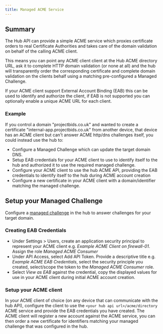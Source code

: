 ```yaml
---
title: Managed ACME Service
---
```


## Summary
The Hub API can provide a simple ACME service which proxies certificate orders to real Certificate Authorities and takes care of the domain validation on behalf of the calling ACME client. 

This means you can point any ACME client client at the Hub ACME directory URL, ask it to complete HTTP domain validation (or none at all) and the hub will transparently order the corresponding certificate and complete domain validation on the clients behalf using a matching pre-configured a Managed Challenge. 

If your ACME client support External Account Binding (EAB) this can be used to identify and authorize the client, if EAB is not supported you can optionally enable a unique ACME URL for each client.

### Example

If you control a domain "projectbids.co.uk" and wanted to create a certificate "internal-app.projectbids.co.uk" from another device, that device has an ACME client but can't answer ACME http/dns challenges itself, you could instead use the hub to:
- Configure a Managed Challenge which can update the target domain DNS.
- Setup EAB credentials for your ACME client to use to identify itself to the hub and authorized it to use the required managed challenge.
- Configure your ACME client to use the hub ACME API, providing the EAB credentials to identify itself to the hub during ACME account creation
- Configure a new certificate in your ACME client with a domain/identifier matching the managed challenge.

## Setup your Managed Challenge

Configure a [managed challenge](./managedchallenges.md) in the hub to answer challenges for your target domain. 

### Creating EAB Credentials
- Under Settings > Users, create an application security principal to represent your ACME client e.g. *Example ACME Client on firewall-01*. Assign the role *Managed ACME Consumer*
- Under API Access, select Add API Token. Provide a descriptive title e.g. *Example ACME EAB Credentials*, select the security principle you created, select/scope the token to the *Managed ACME Consumer* role. 
- Select *View as EAB* against the credential, copy the displayed values for use in your ACME client during initial ACME account creation.

### Setup your ACME client

In your ACME client of choice (on any device that can communicate with the hub API), configure the client to use the `<your hub api url>/acme/directory` ACME service and provide the EAB credentials you have created. The ACME client will register a new account against the ACME service, you can then order a new certificate for identifiers matching your managed challenge that was configured in the hub.